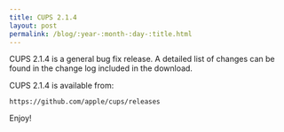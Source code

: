 ```yaml
---
title: CUPS 2.1.4
layout: post
permalink: /blog/:year-:month-:day-:title.html
---
```


CUPS 2.1.4 is a general bug fix release. A detailed list of changes can be found in the change log included in the download.

CUPS 2.1.4 is available from:

    https://github.com/apple/cups/releases

Enjoy!
